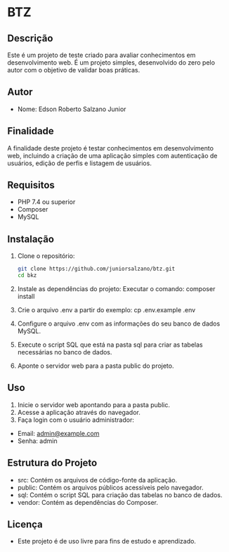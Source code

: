 # BTZ

## Descrição
Este é um projeto de teste criado para avaliar conhecimentos em desenvolvimento web. 
É um projeto simples, desenvolvido do zero pelo autor com o objetivo de validar 
boas práticas.

## Autor
- Nome: Edson Roberto Salzano Junior

## Finalidade
A finalidade deste projeto é testar conhecimentos em desenvolvimento web, 
incluindo a criação de uma aplicação simples com autenticação de usuários, 
edição de perfis e listagem de usuários.

## Requisitos
- PHP 7.4 ou superior
- Composer
- MySQL

## Instalação
1. Clone o repositório:
   ```sh
   git clone https://github.com/juniorsalzano/btz.git
   cd bkz

2. Instale as dependências do projeto:
Executar o comando: composer install

3. Crie o arquivo .env a partir do exemplo:
cp .env.example .env

4. Configure o arquivo .env com as informações do seu banco de dados MySQL.

5. Execute o script SQL que está na pasta sql para criar as tabelas necessárias no banco de dados.

6. Aponte o servidor web para a pasta public do projeto.

## Uso
1. Inicie o servidor web apontando para a pasta public.
2. Acesse a aplicação através do navegador.
3. Faça login com o usuário administrador:
  - Email: admin@example.com
  - Senha: admin

## Estrutura do Projeto
* src: Contém os arquivos de código-fonte da aplicação.
* public: Contém os arquivos públicos acessíveis pelo navegador.
* sql: Contém o script SQL para criação das tabelas no banco de dados.
* vendor: Contém as dependências do Composer.

## Licença
* Este projeto é de uso livre para fins de estudo e aprendizado.